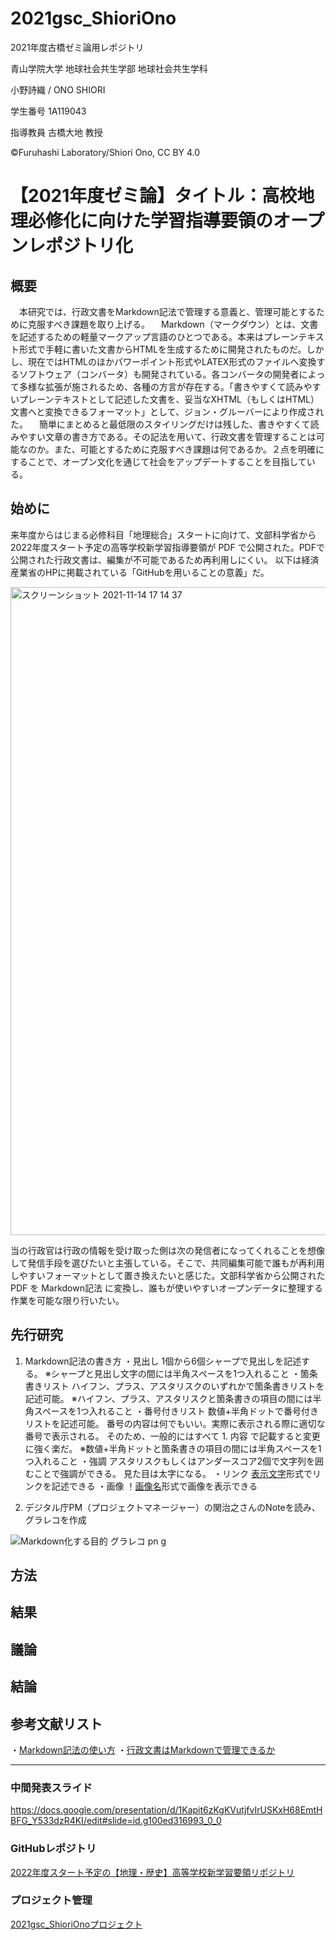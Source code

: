 # 2021gsc_ShioriOno
2021年度古橋ゼミ論用レポジトリ

青山学院大学 地球社会共生学部 地球社会共生学科

小野詩織 / ONO SHIORI

学生番号 1A119043

指導教員 古橋大地 教授

©︎Furuhashi Laboratory/Shiori Ono, CC BY 4.0

# 【2021年度ゼミ論】タイトル：高校地理必修化に向けた学習指導要領のオープンレポジトリ化
## 概要
　本研究では、行政文書をMarkdown記法で管理する意義と、管理可能とするために克服すべき課題を取り上げる。
　Markdown（マークダウン）とは、文書を記述するための軽量マークアップ言語のひとつである。本来はプレーンテキスト形式で手軽に書いた文書からHTMLを生成するために開発されたものだ。しかし、現在ではHTMLのほかパワーポイント形式やLATEX形式のファイルへ変換するソフトウェア（コンバータ）も開発されている。各コンバータの開発者によって多様な拡張が施されるため、各種の方言が存在する。「書きやすくて読みやすいプレーンテキストとして記述した文書を、妥当なXHTML（もしくはHTML）文書へと変換できるフォーマット」として、ジョン・グルーバーにより作成された。
　簡単にまとめると最低限のスタイリングだけは残した、書きやすくて読みやすい文章の書き方である。その記法を用いて、行政文書を管理することは可能なのか。また、可能とするために克服すべき課題は何であるか。２点を明確にすることで、オープン文化を通じて社会をアップデートすることを目指している。
 
## 始めに
来年度からはじまる必修科目「地理総合」スタートに向けて、文部科学省から​​2022年度スタート予定の高等学校新学習指導要領が PDF で公開された。PDFで公開された行政文書は、編集が不可能であるため再利用しにくい。
以下は経済産業省のHPに掲載されている「GitHubを用いることの意義」だ。

<img width="1037" alt="スクリーンショット 2021-11-14 17 14 37" src="https://user-images.githubusercontent.com/72402681/141694012-5e7f5b41-096e-45d3-bf76-3b98d5f0651f.png">

当の行政官は行政の情報を受け取った側は次の発信者になってくれることを想像して発信手段を選びたいと主張している。そこで、共同編集可能で誰もが再利用しやすいフォーマットとして置き換えたいと感じた。文部科学省から公開された PDF を Markdown記法 に変換し、誰もが使いやすいオープンデータに整理する作業を可能な限り行いたい。

## 先行研究
1. Markdown記法の書き方
・見出し
1個から6個シャープで見出しを記述する。
※シャープと見出し文字の間には半角スペースを1つ入れること
・箇条書きリスト
ハイフン、プラス、アスタリスクのいずれかで箇条書きリストを記述可能。
※ハイフン、プラス、アスタリスクと箇条書きの項目の間には半角スペースを1つ入れること
・番号付きリスト
数値+半角ドットで番号付きリストを記述可能。
番号の内容は何でもいい。実際に表示される際に適切な番号で表示される。
そのため、一般的にはすべて 1. 内容 で記載すると変更に強く楽だ。
※数値+半角ドットと箇条書きの項目の間には半角スペースを1つ入れること
・強調
アスタリスクもしくはアンダースコア2個で文字列を囲むことで強調ができる。
見た目は太字になる。
・リンク
[表示文字](リンクURL)形式でリンクを記述できる
・画像
！[画像名](画像ファイルURL)形式で画像を表示できる


2. デジタル庁PM（プロジェクトマネージャー）の関治之さんのNoteを読み、グラレコを作成

![Markdown化する目的 グラレコ pn g](https://user-images.githubusercontent.com/72402681/141694056-0f334edd-a0af-497c-a134-8957aa3acc5f.png)


## 方法
 
## 結果

## 議論

## 結論

## 参考文献リスト
・[Markdown記法の使い方](https://www.asobou.co.jp/blog/bussiness/markdown)
・[行政文書はMarkdownで管理できるか](https://note.com/hal_sk/n/n916a422caafd?fbclid=IwAR1pbgQ2cJCWdH4n0wKsWJDxr5KMBzo-nZIUq-JKoyGP6e1LRR5j5gQwm3k)
********

### 中間発表スライド

https://docs.google.com/presentation/d/1Kapit6zKgKVutjfvIrUSKxH68EmtHBFG_Y533dzR4KI/edit#slide=id.g100ed316993_0_0

### GitHubレポジトリ

[2022年度スタート予定の【地理・歴史】高等学校新学習要領リポジトリ](https://github.com/furuhashilab/courseofstudy4highschool2022japan)

### プロジェクト管理

[2021gsc_ShioriOnoプロジェクト](https://github.com/furuhashilab/sotsuron2021/projects/25)

